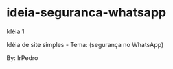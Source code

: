 # ideia-seguranca-whatsapp
Idéia 1

Idéia de site simples - Tema: (segurança no WhatsApp)

By: IrPedro
